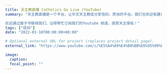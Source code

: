 ```yaml
---
title: 天主教直播 Catholics Go Live (YouTube)
summary: "天主教直播是一个平台，让华文天主教徒分享信仰，质询的平台。我们也欢迎有建议的你，参与并贡献。若你愿意，欢迎联系我们。谢谢！

欢迎通过面子书联络我们。记得帮忙订阅我们的Youtube 频道，感恩天主保佑！"
tags: ["信仰"]
date: "2022-03-18T00:00:00+08:00"

# Optional external URL for project (replaces project detail page).
external_link: "https://www.youtube.com/c/%E5%A4%A9%E4%B8%BB%E6%95%99%E7%9B%B4%E6%92%ADCatholicsGoLive/featured"

image:
  caption:
  focal_point: ""
---
```


